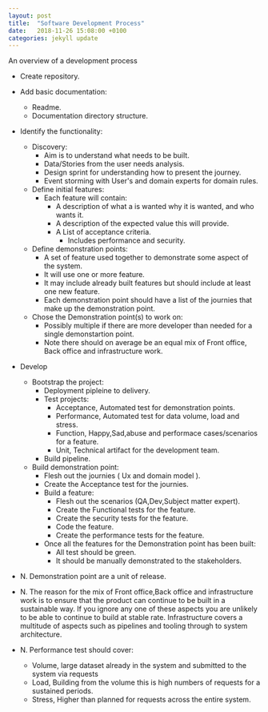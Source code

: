 ```yaml
---
layout: post
title:  "Software Development Process"
date:   2018-11-26 15:08:00 +0100
categories: jekyll update
---
```


An overview of a development process

- Create repository.
- Add basic documentation:
    - Readme.
    - Documentation directory structure.
- Identify the functionality:
    - Discovery:
        - Aim is to understand what needs to be built.
        - Data/Stories from the user needs analysis.
        - Design sprint for understanding how to present the journey.
        - Event storming with User's and domain experts for domain rules.
    - Define initial features:
        - Each feature will contain:
            - A description of what a is wanted why it is wanted, and who wants it. 
            - A description of the expected value this will provide.
            - A List of acceptance criteria.
                - Includes performance and security.
    - Define demonstration points:
        - A set of feature used together to demonstrate some aspect of the system.
        - It will use one or more feature.
        - It may include already built features but should include at least one new feature.
        - Each demonstration point should have a list of the journies that make up the demonstration point.
    - Chose the Demonstration point(s) to work on:
        - Possibly multiple if there are more developer than needed for a single demonstartion point.
        - Note there should on average be an equal mix of Front office, Back office and infrastructure work.
- Develop
    - Bootstrap the project:
        - Deployment pipleine to delivery.
        - Test projects:
            - Acceptance, Automated test for demonstration points.
            - Performance, Automated test for data volume, load and stress.
            - Function, Happy,Sad,abuse and performace cases/scenarios for a feature.
            - Unit, Technical artifact for the development team.
        - Build pipeline.
    - Build demonstration point:
        - Flesh out the journies ( Ux and domain model ).
        - Create the Acceptance test for the journies.
        - Build a feature:
            - Flesh out the scenarios (QA,Dev,Subject matter expert).
            - Create the Functional tests for the feature.
            - Create the security tests for the feature.
            - Code the feature.
            - Create the performance tests for the feature.
        - Once all the features for the Demonstration point has been built:
            - All test should be green.
            - It should be manually demonstrated to the stakeholders.


- N. Demonstration point are a unit of release.
- N. The reason for the mix of Front office,Back office and infrastructure work is to ensure that the product can continue to be built in a sustainable way.  If you ignore any one of these aspects you are unlikely to be able to continue to build at stable rate. Infrastructure covers a multitude of aspects such as pipelines and tooling through to system architecture.
- N. Performance test should cover:
    - Volume, large dataset already in the system and submitted to the system via requests
    - Load, Building from the volume this is high numbers of requests for a sustained periods.
    - Stress, Higher than planned for requests across the entire system.
